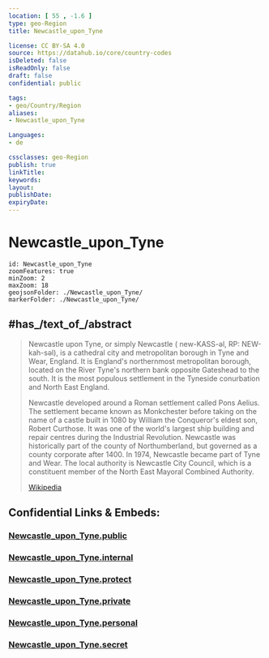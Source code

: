 ```yaml
---
location: [ 55 , -1.6 ] 
type: geo-Region
title: Newcastle_upon_Tyne

license: CC BY-SA 4.0
source: https://datahub.io/core/country-codes
isDeleted: false
isReadOnly: false
draft: false
confidential: public

tags:
- geo/Country/Region
aliases:
- Newcastle_upon_Tyne

Languages:
- de

cssclasses: geo-Region
publish: true
linkTitle: 
keywords: 
layout: 
publishDate: 
expiryDate: 
---
```


# Newcastle_upon_Tyne

```leaflet
id: Newcastle_upon_Tyne
zoomFeatures: true 
minZoom: 2 
maxZoom: 18
geojsonFolder: ./Newcastle_upon_Tyne/
markerFolder: ./Newcastle_upon_Tyne/
```


## #has_/text_of_/abstract 

> Newcastle upon Tyne, or simply Newcastle (  new-KASS-əl, RP:   NEW-kah-səl), is a cathedral city and metropolitan borough in Tyne and Wear, England. It is England's northernmost metropolitan borough, located on the River Tyne's northern bank opposite Gateshead to the south. It is the most populous settlement in the Tyneside conurbation and North East England.
>
> Newcastle developed around a Roman settlement called Pons Aelius. The settlement became known as Monkchester before taking on the name of a castle built in 1080 by William the Conqueror's eldest son, Robert Curthose. It was one of the world's largest ship building and repair centres during the Industrial Revolution. Newcastle was historically part of the county of Northumberland, but governed as a county corporate after 1400. In 1974, Newcastle became part of Tyne and Wear. The local authority is Newcastle City Council, which is a constituent member of the North East Mayoral Combined Authority.
>
> [Wikipedia](https://en.wikipedia.org/wiki/Newcastle%20upon%20Tyne)


## Confidential Links & Embeds: 

### [Newcastle_upon_Tyne.public](/_public/\Earth\Continent\Europe\Europe~North\UK\England\Regions~England\North_East_EnglandNewcastle_upon_Tyne.public.md) 

### [Newcastle_upon_Tyne.internal](/_internal/\Earth\Continent\Europe\Europe~North\UK\England\Regions~England\North_East_EnglandNewcastle_upon_Tyne.internal.md) 

### [Newcastle_upon_Tyne.protect](/_protect/\Earth\Continent\Europe\Europe~North\UK\England\Regions~England\North_East_EnglandNewcastle_upon_Tyne.protect.md) 

### [Newcastle_upon_Tyne.private](/_private/\Earth\Continent\Europe\Europe~North\UK\England\Regions~England\North_East_EnglandNewcastle_upon_Tyne.private.md) 

### [Newcastle_upon_Tyne.personal](/_personal/\Earth\Continent\Europe\Europe~North\UK\England\Regions~England\North_East_EnglandNewcastle_upon_Tyne.personal.md) 

### [Newcastle_upon_Tyne.secret](/_secret/\Earth\Continent\Europe\Europe~North\UK\England\Regions~England\North_East_EnglandNewcastle_upon_Tyne.secret.md)

